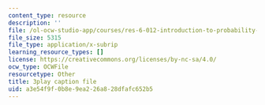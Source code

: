 ```yaml
---
content_type: resource
description: ''
file: /ol-ocw-studio-app/courses/res-6-012-introduction-to-probability-spring-2018/a3e54f9f0b8e9ea226a828dfafc652b5_LVfIS8pBI6Y.srt
file_size: 5315
file_type: application/x-subrip
learning_resource_types: []
license: https://creativecommons.org/licenses/by-nc-sa/4.0/
ocw_type: OCWFile
resourcetype: Other
title: 3play caption file
uid: a3e54f9f-0b8e-9ea2-26a8-28dfafc652b5
---
```

